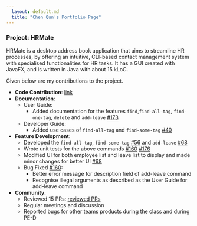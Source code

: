 ```yaml
---
  layout: default.md
  title: "Chen Qun's Portfolio Page"
---
```


### Project: HRMate

HRMate is a desktop address book application that aims to streamline HR processes, by offering an intuitive, CLI-based
contact management system with specialised functionalities for HR tasks. It has a GUI created with JavaFX, and is
written in Java with about 15 kLoC.

Given below are my contributions to the project.

* **Code Contribution**: [link](https://nus-cs2103-ay2324s1.github.io/tp-dashboard/?search=jean-cq&sort=groupTitle&sortWithin=title&timeframe=commit&mergegroup=&groupSelect=groupByRepos&breakdown=true&checkedFileTypes=docs~functional-code~test-code&since=2023-09-22)
* **Documentation**:
  * User Guide:
    * Added documentation for the features `find`,`find-all-tag`, `find-one-tag`, `delete` and `add-leave` [#173](https://github.com/AY2324S1-CS2103T-W11-1/tp/pull/173)
  * Developer Guide:
    * Added use cases of `find-all-tag` and `find-some-tag` [#40](https://github.com/AY2324S1-CS2103T-W11-1/tp/pull/40)
* **Feature Development**:
  * Developed the `find-all-tag`, `find-some-tag` [#56](https://github.com/AY2324S1-CS2103T-W11-1/tp/pull/56) and `add-leave` [#68](https://github.com/AY2324S1-CS2103T-W11-1/tp/pull/68)
  * Wrote unit tests for the above commands [#160](https://github.com/AY2324S1-CS2103T-W11-1/tp/pull/160) [#176](https://github.com/AY2324S1-CS2103T-W11-1/tp/pull/176)
  * Modified UI for both employee list and leave list to display and made minor changes for better UI [#68](https://github.com/AY2324S1-CS2103T-W11-1/tp/pull/68)
  * Bug Fixed [#160](https://github.com/AY2324S1-CS2103T-W11-1/tp/pull/160):
    * Better error message for description field of add-leave command
    * Recognise illegal arguments as described as the User Guide for add-leave command
* **Community**:
  * Reviewed 15 PRs: [reviewed PRs](https://github.com/AY2324S1-CS2103T-W11-1/tp/pulls?q=is%3Apr+reviewed-by%3A%40me+is%3Aclosed)
  * Regular meetings and discussion
  * Reported bugs for other teams products during the class and during PE-D